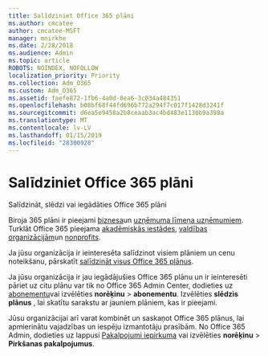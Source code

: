 ```yaml
---
title: Salīdziniet Office 365 plāni
ms.author: cmcatee
author: cmcatee-MSFT
manager: mnirkhe
ms.date: 2/28/2018
ms.audience: Admin
ms.topic: article
ROBOTS: NOINDEX, NOFOLLOW
localization_priority: Priority
ms.collection: Adm_O365
ms.custom: Adm_O365
ms.assetid: faefe872-1fb6-4a0d-8ea6-3c034a484351
ms.openlocfilehash: b08bf68f44fd696b772a294f7c017f1428d3241f
ms.sourcegitcommit: d6ea5e9458a2b8ceaab3ac4bd483e1130b9a398a
ms.translationtype: MT
ms.contentlocale: lv-LV
ms.lasthandoff: 01/15/2019
ms.locfileid: "28300928"
---
```

# <a name="compare-office-365-plans"></a>Salīdziniet Office 365 plāni

Salīdzināt, slēdzi vai iegādāties Office 365 plāni
  
Biroja 365 plāni ir pieejami [biznesa](https://products.office.com/en-us/compare-all-microsoft-office-products?tab=2)un [uzņēmuma līmeņa uzņēmumiem](https://products.office.com/en-us/business/compare-more-office-365-for-business-plans). Turklāt Office 365 pieejama [akadēmiskās iestādes](https://products.office.com/en-us/academic/compare-office-365-education-plans), [valdības organizācijām](https://products.office.com/en-us/government/compare-office-365-government-plans)un [nonprofits](https://products.office.com/en-us/nonprofit/office-365-nonprofit-plans-and-pricing?tab=1).
  
Ja jūsu organizācija ir ieinteresēta salīdzinot visiem plāniem un cenu noteikšanu, pārskatīt [salīdzināt visus Office 365 plānus](https://products.office.com/en-us/business/compare-more-office-365-for-business-plans).
  
Ja jūsu organizācija ir jau iegādājušies Office 365 plānu un ir ieinteresēti pāriet uz citu plānu var tik no Office 365 Admin Center, dodieties uz [abonementu](https://go.microsoft.com/fwlink/p/?linkid=842054)vai izvēlēties **norēķinu** \> **abonementu**. Izvēlēties **slēdzis plānus** , lai skatītu sarakstu ar jauniem plāniem, kas ir pieejami. 
  
Jūsu organizācijai arī varat kombinēt un saskaņot Office 365 plānus, lai apmierinātu vajadzības un iespēju izmantotāju prasībām. No Office 365 Admin, dodieties uz lappusi [Pakalpojumi iepirkuma](https://go.microsoft.com/fwlink/p/?linkid=868433) vai izvēlēties **norēķinu** \> **Pirkšanas pakalpojumus**.
  

